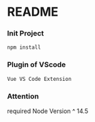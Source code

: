 # README

### Init Project

```
npm install
```

### Plugin of VScode

```
Vue VS Code Extension
```

### Attention

required Node Version ^ 14.5
